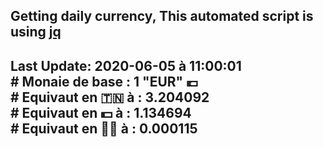 ## Getting daily currency, This automated script is using [jq](https://stedolan.github.io/jq/)
## Last Update:  2020-06-05 à 11:00:01 </br># Monaie de base : 1 "EUR" 💶 </br> # Equivaut en 🇹🇳 à :  3.204092 </br> # Equivaut en 💵 à : 1.134694</br> # Equivaut en 🐱‍💻 à :  0.000115
